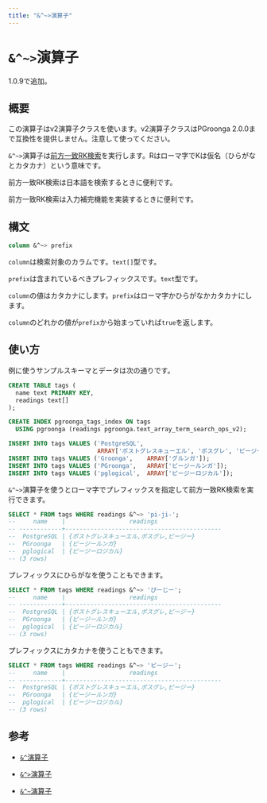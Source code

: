```yaml
---
title: "&^~>演算子"
---
```


# `&^~>`演算子

1.0.9で追加。

## 概要

この演算子はv2演算子クラスを使います。v2演算子クラスはPGroonga 2.0.0まで互換性を提供しません。注意して使ってください。

`&^~>`演算子は[前方一致RK検索](http://groonga.org/ja/docs/reference/operations/prefix_rk_search.html)を実行します。Rはローマ字でKは仮名（ひらがなとカタカナ）という意味です。

前方一致RK検索は日本語を検索するときに便利です。

前方一致RK検索は入力補完機能を実装するときに便利です。

## 構文

```sql
column &^~> prefix
```

`column`は検索対象のカラムです。`text[]`型です。

`prefix`は含まれているべきプレフィックスです。`text`型です。

`column`の値はカタカナにします。`prefix`はローマ字かひらがなかカタカナにします。

`column`のどれかの値が`prefix`から始まっていれば`true`を返します。

## 使い方

例に使うサンプルスキーマとデータは次の通りです。

```sql
CREATE TABLE tags (
  name text PRIMARY KEY,
  readings text[]
);

CREATE INDEX pgroonga_tags_index ON tags
  USING pgroonga (readings pgroonga.text_array_term_search_ops_v2);
```

```sql
INSERT INTO tags VALUES ('PostgreSQL',
                         ARRAY['ポストグレスキューエル', 'ポスグレ', 'ピージー']);
INSERT INTO tags VALUES ('Groonga',    ARRAY['グルンガ']);
INSERT INTO tags VALUES ('PGroonga',   ARRAY['ピージールンガ']);
INSERT INTO tags VALUES ('pglogical',  ARRAY['ピージーロジカル']);
```

`&^~>`演算子を使うとローマ字でプレフィックスを指定して前方一致RK検索を実行できます。

```sql
SELECT * FROM tags WHERE readings &^~> 'pi-ji-';
--     name    |                  readings                  
-- ------------+--------------------------------------------
--  PostgreSQL | {ポストグレスキューエル,ポスグレ,ピージー}
--  PGroonga   | {ピージールンガ}
--  pglogical  | {ピージーロジカル}
-- (3 rows)
```

プレフィックスにひらがなを使うこともできます。

```sql
SELECT * FROM tags WHERE readings &^~> 'ぴーじー';
--     name    |                  readings                  
-- ------------+--------------------------------------------
--  PostgreSQL | {ポストグレスキューエル,ポスグレ,ピージー}
--  PGroonga   | {ピージールンガ}
--  pglogical  | {ピージーロジカル}
-- (3 rows)
```

プレフィックスにカタカナを使うこともできます。

```sql
SELECT * FROM tags WHERE readings &^~> 'ピージー';
--     name    |                  readings                  
-- ------------+--------------------------------------------
--  PostgreSQL | {ポストグレスキューエル,ポスグレ,ピージー}
--  PGroonga   | {ピージールンガ}
--  pglogical  | {ピージーロジカル}
-- (3 rows)
```

## 参考

  * [`&^`演算子](prefix-search-v2.html)

  * [`&^>`演算子](prefix-search-contain-v2.html)

  * [`&^~`演算子](prefix-rk-search-v2.html)

